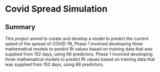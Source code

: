 # Covid Spread Simulation

## Summary
This project aimed to create and develop a model to predict the current speed of the spread of COVID-19,
Phase 1 involved developing three mathematical models to predict Rt values based on training data that was supplied from 152 days, using 66 predictors.
Phase 1 involved developing three mathematical models to predict Rt values based on training data that was supplied from 152 days, using 66 predictors.
